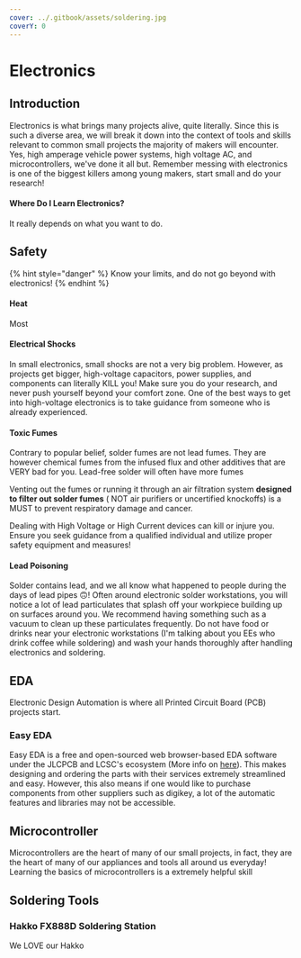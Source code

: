 ```yaml
---
cover: ../.gitbook/assets/soldering.jpg
coverY: 0
---
```


# Electronics

## Introduction

Electronics is what brings many projects alive, quite literally. Since this is such a diverse area, we will break it down into the context of tools and skills relevant to common small projects the majority of makers will encounter. Yes, high amperage vehicle power systems, high voltage AC, and microcontrollers, we've done it all but. Remember messing with electronics is one of the biggest killers among young makers, start small and do your research!

#### Where Do I Learn Electronics?

It really depends on what you want to do.&#x20;

## Safety

{% hint style="danger" %}
Know your limits, and do not go beyond with electronics!
{% endhint %}

#### Heat

Most&#x20;

#### Electrical Shocks

In small electronics, small shocks are not a very big problem. However, as projects get bigger, high-voltage capacitors, power supplies, and components can literally KILL you! Make sure you do your research, and never push yourself beyond your comfort zone. One of the best ways to get into high-voltage electronics is to take guidance from someone who is already experienced.

#### Toxic Fumes

Contrary to popular belief, solder fumes are not lead fumes. They are however chemical fumes from the infused flux and other additives that are VERY bad for you. Lead-free solder will often have more fumes&#x20;

Venting out the fumes or running it through an air filtration system **designed to filter out solder fumes** ( NOT air purifiers or uncertified knockoffs) is a MUST to prevent respiratory damage and cancer.&#x20;

Dealing with High Voltage or High Current devices can kill or injure you. Ensure you seek guidance from a qualified individual and utilize proper safety equipment and measures!

#### Lead Poisoning

Solder contains lead, and we all know what happened to people during the days of lead pipes 🙃! Often around electronic solder workstations, you will notice a lot of lead particulates that splash off your workpiece building up on surfaces around you. We recommend having something such as a vacuum to clean up these particulates frequently. Do not have food or drinks near your electronic workstations (I'm talking about you EEs who drink coffee while soldering) and wash your hands thoroughly after handling electronics and soldering. &#x20;

## EDA

Electronic Design Automation is where all Printed Circuit Board (PCB) projects start.&#x20;

### Easy EDA

Easy EDA is a free and open-sourced web browser-based EDA software under the JLCPCB and LCSC's ecosystem (More info on [here](../supply-chain/electronics-component.md#lcsc)). This makes designing and ordering the parts with their services extremely streamlined and easy. However, this also means if one would like to purchase components from other suppliers such as digikey, a lot of the automatic features and libraries may not be accessible.&#x20;





## Microcontroller

Microcontrollers are the heart of many of our small projects, in fact, they are the heart of many of our appliances and tools all around us everyday! Learning the basics of microcontrollers is a extremely helpful skill





## Soldering Tools

### Hakko FX888D Soldering Station

We LOVE our Hakko
